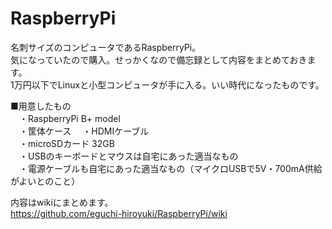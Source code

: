 RaspberryPi
===========

名刺サイズのコンピュータであるRaspberryPi。  
気になっていたので購入。せっかくなので備忘録として内容をまとめておきます。  
1万円以下でLinuxと小型コンピュータが手に入る。いい時代になったものです。  
  
■用意したもの  
　・RaspberryPi B+ model  
　・筐体ケース
　・HDMIケーブル  
　・microSDカード 32GB  
　・USBのキーボードとマウスは自宅にあった適当なもの  
　・電源ケーブルも自宅にあった適当なもの（マイクロUSBで5V・700mA供給がよいとのこと）  
  
内容はwikiにまとめます。  
https://github.com/eguchi-hiroyuki/RaspberryPi/wiki
